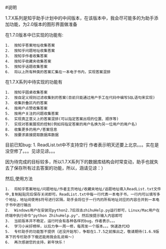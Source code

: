 #说明

1.7.X系列是知乎助手计划中的中间版本，在该版本中，我会尽可能多的为助手添加功能，为2.0版本的图形界面做准备

在1.7.0版本中已实现的功能有:

    1.  按知乎答案地址收集答案
    2.  按知乎问题地址收集答案
    3.  按知乎作者收集答案
    4.  按知乎收藏夹收集答案
    5.  按知乎话题收集答案
    6.  将以上所有种类的答案汇集在一本电子书内，实现答案混排

在1.7.X系列中待实现的功能有
  
    1.  按知乎圆桌收集答案
    2.  按自定义规则过滤收集到的答案(目前只能通过用户手工在代码中编写SQL语句来实现)
    3.  收集折叠区内的答案
    4.  按用户点赞收集答案
    5.  按用户关注的问题收集答案
    6.  实现真正意义上的答案混排(可以指定答案出现的位置、顺序等)
    7.  实现对答案展现的控制(例如将指定答案的用户名换为另一位用户的用户名)
    8.  收集更多的用户/答案信息
    9.  按要求直接提取数据库数据

目前已知bug:
    1.  ReadList.txt中不支持空行
    作者表示明天还要上北京。。。实在是没空修了。。。见谅见谅。。。

因为待完成的目标较多，所以1.7.X系列下的数据库结构会时常变动，助手也就失去了保存所有过去答案的功能，所以，涵请见谅：）

然后,使用方法

    1.  将知乎答案地址/问题地址/作者主页地址/收藏夹地址/话题地址填入ReadList.txt文件中,复制粘贴完后保存关闭即可。ReadList.txt中每一行代表一本电子书，一行内可以填写多个地址，地址间使用$符号进行区隔，助手会将位于一行内的所有地址对应的内容合并到一本电子书中进行输出
    2.  Windows用户在安装完python2.7后双击zhihuHelp.py运行即可，Linux/Mac用户在终端中执行命令"python ZhihuHelp.py"，然后按提示输入内容即可
    3.  当前版本并不稳定，运行时会有各种各样的bug，作者表示。。。
    4.  学习小米好榜样，以后力争一周一修，每周发一个版本。。。快速迭代XD
    5.  专栏助手的功能暂不提供（还没开始写），争取在1.7.5之前推出之，敬请期待(1.6.9版本下的专栏助手下载还能用我会乱说嘛～)
    6.  再次感谢您的支持，新年快乐！

